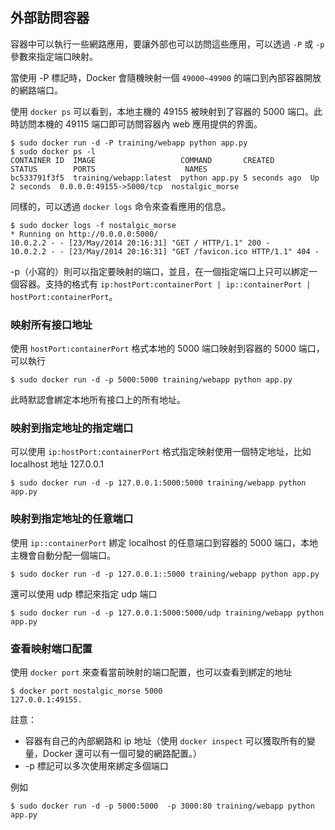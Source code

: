 ## 外部訪問容器
容器中可以執行一些網路應用，要讓外部也可以訪問這些應用，可以透過 `-P` 或 `-p` 參數來指定端口映射。

當使用 -P 標記時，Docker 會隨機映射一個 `49000~49900` 的端口到內部容器開放的網路端口。

使用 `docker ps` 可以看到，本地主機的 49155 被映射到了容器的 5000 端口。此時訪問本機的 49115 端口即可訪問容器內 web 應用提供的界面。
```
$ sudo docker run -d -P training/webapp python app.py
$ sudo docker ps -l
CONTAINER ID  IMAGE                   COMMAND       CREATED        STATUS        PORTS                    NAMES
bc533791f3f5  training/webapp:latest  python app.py 5 seconds ago  Up 2 seconds  0.0.0.0:49155->5000/tcp  nostalgic_morse
```
同樣的，可以透過 `docker logs` 命令來查看應用的信息。
```
$ sudo docker logs -f nostalgic_morse
* Running on http://0.0.0.0:5000/
10.0.2.2 - - [23/May/2014 20:16:31] "GET / HTTP/1.1" 200 -
10.0.2.2 - - [23/May/2014 20:16:31] "GET /favicon.ico HTTP/1.1" 404 -
```

-p（小寫的）則可以指定要映射的端口，並且，在一個指定端口上只可以綁定一個容器。支持的格式有 `ip:hostPort:containerPort | ip::containerPort | hostPort:containerPort`。

### 映射所有接口地址
使用 `hostPort:containerPort` 格式本地的 5000 端口映射到容器的 5000 端口，可以執行
```
$ sudo docker run -d -p 5000:5000 training/webapp python app.py
```
此時默認會綁定本地所有接口上的所有地址。

### 映射到指定地址的指定端口
可以使用 `ip:hostPort:containerPort` 格式指定映射使用一個特定地址，比如 localhost 地址 127.0.0.1
```
$ sudo docker run -d -p 127.0.0.1:5000:5000 training/webapp python app.py
```
### 映射到指定地址的任意端口
使用 `ip::containerPort` 綁定 localhost 的任意端口到容器的 5000 端口，本地主機會自動分配一個端口。
```
$ sudo docker run -d -p 127.0.0.1::5000 training/webapp python app.py
```
還可以使用 udp 標記來指定 udp 端口
```
$ sudo docker run -d -p 127.0.0.1:5000:5000/udp training/webapp python app.py
```
### 查看映射端口配置
使用 `docker port` 來查看當前映射的端口配置，也可以查看到綁定的地址
```
$ docker port nostalgic_morse 5000
127.0.0.1:49155.
```
註意：
* 容器有自己的內部網路和 ip 地址（使用 `docker inspect` 可以獲取所有的變量，Docker 還可以有一個可變的網路配置。）
* -p 標記可以多次使用來綁定多個端口

例如
```
$ sudo docker run -d -p 5000:5000  -p 3000:80 training/webapp python app.py
```
